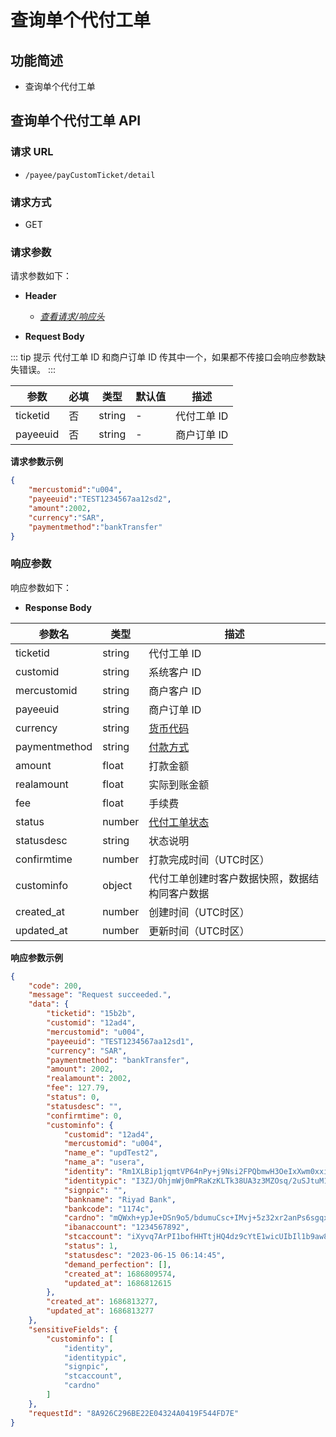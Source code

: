 # 查询单个代付工单

## 功能简述

- 查询单个代付工单


## 查询单个代付工单 API

### 请求 URL

- `/payee/payCustomTicket/detail`

### 请求方式

- GET

### 请求参数

请求参数如下：

- **Header**

  - [_查看请求/响应头_](/zh/payoutApi/apiRule/header)

- **Request Body**

::: tip 提示
代付工单 ID 和商户订单 ID 传其中一个，如果都不传接口会响应参数缺失错误。
:::

| **参数** | **必填** | **类型** | **默认值** | **描述**    |
| -------- | -------- | -------- | ---------- | ----------- |
| ticketid | 否       | string   | -          | 代付工单 ID |
| payeeuid | 否       | string   | -          | 商户订单 ID |

**请求参数示例**

```json
{
    "mercustomid":"u004",
    "payeeuid":"TEST1234567aa12sd2",
    "amount":2002,
    "currency":"SAR",
    "paymentmethod":"bankTransfer"
}
```

### 响应参数

响应参数如下：

- **Response Body**

| **参数名**    | **类型** | **描述**                                             |
| ------------- | -------- | ---------------------------------------------------- |
| ticketid      | string   | 代付工单 ID                                          |
| customid      | string   | 系统客户 ID                                          |
| mercustomid   | string   | 商户客户 ID                                          |
| payeeuid      | string   | 商户订单 ID                                          |
| currency      | string   | [货币代码](/zh/payoutApi/appendix/currency)          |
| paymentmethod | string   | [付款方式](/zh/payoutApi/appendix/paymentMethod)     |
| amount        | float    | 打款金额                                             |
| realamount    | float    | 实际到账金额                                         |
| fee           | float    | 手续费                                               |
| status        | number   | [代付工单状态](/zh/payoutApi/appendix/paymentStatus) |
| statusdesc    | string   | 状态说明                                             |
| confirmtime   | number   | 打款完成时间（UTC时区）                              |
| custominfo    | object   | 代付工单创建时客户数据快照，数据结构同客户数据       |
| created_at    | number   | 创建时间（UTC时区）                                  |
| updated_at    | number   | 更新时间（UTC时区）                                  |

**响应参数示例**

```json
{
    "code": 200,
    "message": "Request succeeded.",
    "data": {
        "ticketid": "15b2b",
        "customid": "12ad4",
        "mercustomid": "u004",
        "payeeuid": "TEST1234567aa12sd1",
        "currency": "SAR",
        "paymentmethod": "bankTransfer",
        "amount": 2002,
        "realamount": 2002,
        "fee": 127.79,
        "status": 0,
        "statusdesc": "",
        "confirmtime": 0,
        "custominfo": {
            "customid": "12ad4",
            "mercustomid": "u004",
            "name_e": "updTest2",
            "name_a": "usera",
            "identity": "Rm1XLBip1jqmtVP64nPy+j9Nsi2FPQbmwH3OeIxXwm0xxilOJ5CgmHv9mRhG2rCzOj0xJh20ZxFEYNobECjZsU5wTzSkjSFEpmxWxENbPcwDBDtUXQY2U0Pv1zqPwaltSOjzo7/0UzKOJIVTExO27Hp3vm/OcE2Hj4R1mdFo1QibR/H/J7OslnVWR24J6coEYu452aojDZm0rKEgegDhTPgMwHxz8MUM6+ynY+wGaKb32Ad8r14NgvlW3aslCquMuS68IiXl3vbiQ4Pr6uMYkJ8qyllNU2W4cdWCZdqbCYRMXUcAYuUZ4zoqPTMDN659VAUMBJB9zHYfuo6RZcSmUg==",
            "identitypic": "I3ZJ/OhjmWj0mPRaKzKLTk38UA3z3MZOsq/2uSJtuM1IY9z9OFqXqgGSvk+NwR0GfayfO0kTdetesFW5a3f6C11xL21LJsAe1zrb6RqqXjlCa8/phgV77eyY5C/AJ8X0a5J5Q5WJodmh2A0AmeEAEbeySt0HsOqMO6bYYplcZV29abLfYa+45814aQXiVLAPNG63O+sMvT2WUyR3GlUoZ7NZK7JpBd0CnG/CXuZHRDbLoY8r1pej18hHDG0RNVkxqI+H7+glFjrIh/4QbmLmP46M5Sjs0k4NB/zRqhUDlFmQsIg1JWYmsLQTmQYBK7vwOGC7hT5riRTF2wKmHRuNRg==",
            "signpic": "",
            "bankname": "Riyad Bank",
            "bankcode": "1174c",
            "cardno": "mQWxh+ypJe+DSn9o5/bdumuCsc+IMvj+5z32xr2anPs6sgqxQu4Zgt2yXs7Ye8Ptr9UFmbPnt5onxkhYQ6iPArmV3kqkJwOA8MiAuDiYwn3+eoiF2EdWCx0otF6YkC7tA0ESO98DL7I1BpDJNCdaDOrrppZS7syb0qtBosvBC/YvRIRrspMsGXzL/vAMI7GvT4wj7RyIiqEE48dSCXT9YLvx7OiQf33fQbrv36zoeYolOSoQLRTe+oTpcum9ACccTI1aS6/A2qOlPEQ5EkPrmxDljmWPUBotdwrmRmy1p0DJK7SwgeofPxGsrGo1Lcw7S7ShqdWUHScgaWIIH7miBQ==",
            "ibanaccount": "1234567892",
            "stcaccount": "iXyvq7ArPI1bofHHTtjHQ4dz9cYtE1wicUIbIl1b9aw82BqAXcOKVeDu9tniFRfTPKhtXVKMpEPmReHyw7tx8fAjxrLOSIJEdCvNIB7hSrC6HlDThTD/JZ3bqMO6sxdalj5zF7QY/IUbrRRm/ALW/xam/73IYz3CHxQXRz3nOUsG07yOZuid2l7fzqmflMQCijiNoXMRcZjqb1uMO3xOFeZc8SiFAfHTcombR3NmgJFmMTMNEs5SH/CUbzYHKDgrkq8vs6x10LJP9ox3FlC8C1W3B5p5FPWYvUaS6+PkLdOECvjwIu/bS3K0hrxv/hQjCfWMTfySkPsB0V78Wu7rtA==",
            "status": 1,
            "statusdesc": "2023-06-15 06:14:45",
            "demand_perfection": [],
            "created_at": 1686809574,
            "updated_at": 1686812615
        },
        "created_at": 1686813277,
        "updated_at": 1686813277
    },
    "sensitiveFields": {
        "custominfo": [
            "identity",
            "identitypic",
            "signpic",
            "stcaccount",
            "cardno"
        ]
    },
    "requestId": "8A926C296BE22E04324A0419F544FD7E"
}
```